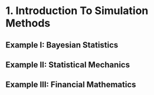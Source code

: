 # 1. Introduction To Simulation Methods

## Example I: Bayesian Statistics

## Example II: Statistical Mechanics

## Example III: Financial Mathematics

